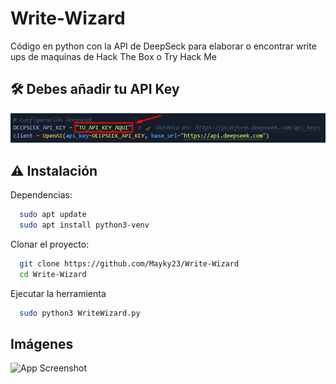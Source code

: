 # Write-Wizard
Código en python con la API de DeepSeck para elaborar o encontrar write ups de maquinas de Hack The Box o Try Hack Me

## 🛠️ Debes añadir tu API Key
![App Screenshot](/img/foto1.png)

## ⚠️​ Instalación

Dependencias:

```bash
  sudo apt update
  sudo apt install python3-venv
```

Clonar el proyecto:

```bash
  git clone https://github.com/Mayky23/Write-Wizard
  cd Write-Wizard
```

Ejecutar la herramienta

```bash
  sudo python3 WriteWizard.py
```
## Imágenes

![App Screenshot](https://via.placeholder.com/468x300?text=App+Screenshot+Here)
